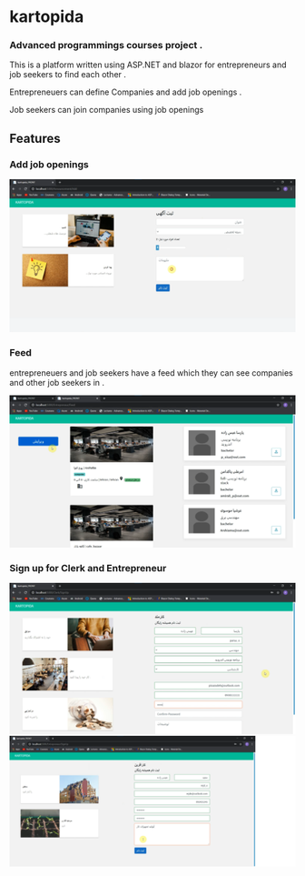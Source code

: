 # kartopida

### Advanced programmings courses project . 

This is a platform written using ASP.NET and blazor for entrepreneurs and job seekers to find each other . 

Entrepreneuers can define Companies and add job openings . 

Job seekers can join companies using job openings 

## Features

### Add job openings
![](https://github.com/parsaeisa/kartopida/blob/main/pictures/add.png)

### Feed
entrepreneuers and job seekers have a feed which they can see companies and other job seekers in . 

![](https://github.com/parsaeisa/kartopida/blob/main/pictures/feed.png)

### Sign up for Clerk and Entrepreneur

![](https://github.com/parsaeisa/kartopida/blob/main/pictures/sign%20up.png)
![](https://github.com/parsaeisa/kartopida/blob/main/pictures/entre_signup.png)


